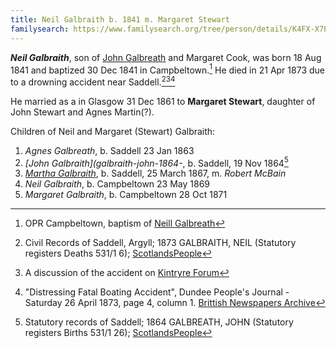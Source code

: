```yaml
---
title: Neil Galbraith b. 1841 m. Margaret Stewart
familysearch: https://www.familysearch.org/tree/person/details/K4FX-X7P
---
```

***Neil Galbraith***, son of [John Galbreath](/people/galbreath-john-1821.md) and Margaret Cook, was born 18 Aug 1841 and baptized 30 Dec 1841 in Campbeltown.[^birth] He died in 21 Apr 1873 due to a drowning accident near Saddell.[^death][^death1][^death2]

He married as a in Glasgow 31 Dec 1861 to **Margaret Stewart**, daughter of John Stewart and Agnes Martin(?).

Children of Neil and Margaret (Stewart) Galbraith:

1. *Agnes Galbreath*, b. Saddell 23 Jan 1863 
2. *[John Galbraith](galbraith-john-1864-*, b. Saddell, 19 Nov 1864[^john-birth]
3. *[Martha Galbraith](galbraith-martha-1867-mcbain.md)*, b. Saddell, 25 March 1867, m. *Robert McBain*
4. *Neil Galbraith*, b. Campbeltown 23 May 1869
5. *Margaret Galbraith*, b. Campbeltown 28 Oct 1871

[^birth]: OPR Campbeltown, baptism of [Neill Galbreath](/sources/opr-campbeltown-births.md#1841-12-30-neill-galbreath)

[^marriage]: Civil Records of Glasgow; 1861 GALBRAITH, NEILL (Statutory registers Marriages 644/1 517); [ScotlandsPeople](https://www.scotlandspeople.gov.uk/view-image/nrs_stat_marriages/6244529)

[^death]: Civil Records of Saddell, Argyll; 1873 GALBRAITH, NEIL (Statutory registers Deaths 531/1 6); [ScotlandsPeople](https://www.scotlandspeople.gov.uk/view-image/nrs_stat_deaths/1623575)

[^death1]: A discussion of the accident on [Kintryre Forum](http://www.kintyreforum.com/viewtopic.php?f=60&t=16256)

[^death2]: "Distressing Fatal Boating Accident", Dundee People's Journal - Saturday 26 April 1873, page 4, column 1. [Brittish Newspapers Archive](https://www.britishnewspaperarchive.co.uk/viewer/bl/0000697/18730426/064/0004)

[^john-birth]: Statutory records of Saddell; 1864 GALBREATH, JOHN (Statutory registers Births 531/1 26); [ScotlandsPeople](https://www.scotlandspeople.gov.uk/view-image/nrs_stat_births/39647646)
